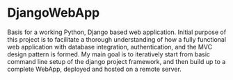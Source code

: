 # DjangoWebApp
Basis for a working Python, Django based web application. Initial purpose of this project is to facilitate a thorough understanding of how a fully functional web application with database integration, authentication, and the MVC design pattern is formed. My main goal is to iteratively start from basic command line setup of the django project framework, and then build up to a complete WebApp, deployed and hosted on a remote server.
